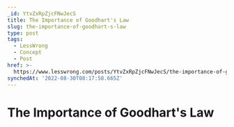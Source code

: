 ```yaml
---
_id: YtvZxRpZjcFNwJecS
title: The Importance of Goodhart's Law
slug: the-importance-of-goodhart-s-law
type: post
tags:
  - LessWrong
  - Concept
  - Post
href: >-
  https://www.lesswrong.com/posts/YtvZxRpZjcFNwJecS/the-importance-of-goodhart-s-law
synchedAt: '2022-08-30T08:17:58.665Z'
---
```


# The Importance of Goodhart's Law

